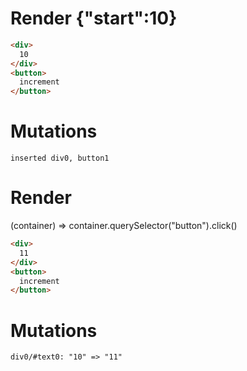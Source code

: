 # Render {"start":10}
```html
<div>
  10
</div>
<button>
  increment
</button>
```

# Mutations
```
inserted div0, button1
```


# Render 
(container) => container.querySelector("button").click()

```html
<div>
  11
</div>
<button>
  increment
</button>
```

# Mutations
```
div0/#text0: "10" => "11"
```